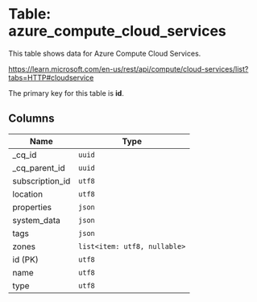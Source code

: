 # Table: azure_compute_cloud_services

This table shows data for Azure Compute Cloud Services.

https://learn.microsoft.com/en-us/rest/api/compute/cloud-services/list?tabs=HTTP#cloudservice

The primary key for this table is **id**.

## Columns

| Name          | Type          |
| ------------- | ------------- |
|_cq_id|`uuid`|
|_cq_parent_id|`uuid`|
|subscription_id|`utf8`|
|location|`utf8`|
|properties|`json`|
|system_data|`json`|
|tags|`json`|
|zones|`list<item: utf8, nullable>`|
|id (PK)|`utf8`|
|name|`utf8`|
|type|`utf8`|